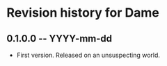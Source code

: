 # Revision history for Dame

## 0.1.0.0  -- YYYY-mm-dd

* First version. Released on an unsuspecting world.
